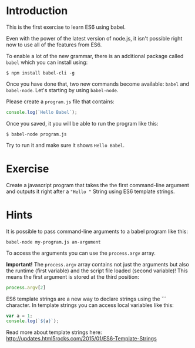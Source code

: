
# Introduction
This is the first exercise to learn ES6 using babel.

Even with the power of the latest version of node.js, it isn't possible right now to use all of the features from ES6.

To enable a lot of the new grammar, there is an additional package called `babel` which you can install using:

```shell
$ npm install babel-cli -g
```

Once you have done that, two new commands become available: `babel` and `babel-node`.
Let's starting by using `babel-node`.

Please create a `program.js` file that contains:

```javascript
console.log(`Hello Babel`);
```

Once you saved, it you will be able to run the program like this:

```shell
$ babel-node program.js
```

Try to run it and make sure it shows `Hello Babel`.

# Exercise
Create a javascript program that takes the the first command-line argument and
outputs it right after a `"Hello "` String using ES6 template strings.

# Hints
It is possible to pass command-line arguments to a babel program like this:

```
babel-node my-program.js an-argument
```

To access the arguments you can use the `process.argv` array.

**Important!** The `process.argv` array contains not just the arguments but also the runtime (first variable) and the script file loaded (second variable)!
This means the first argument is stored at the third position:

```javascript
process.argv[2]
```

ES6 template strings are a new way to declare strings using the `\`` character. In template strings you can access local variables like this:

```javascript
var a = 1;
console.log(`${a}`);
```

Read more about template strings here: http://updates.html5rocks.com/2015/01/ES6-Template-Strings
